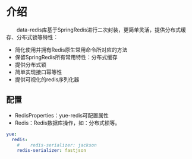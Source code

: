 # 介绍
　　data-redis库基于SpringRedis进行二次封装，更简单灵活，提供分布式缓存、分布式锁等特性：
- 简化使用并拥有Redis原生常用命令所对应的方法
- 保留SpringRedis所有常用特性：分布式缓存
- 提供分布式锁
- 简单实现接口幂等性
- 提供可视化的redis序列化器

## 配置
- RedisProperties：yue-redis可配置属性
- Redis：Redis数据库操作，如：分布式锁等。
```yml
yue:
  redis:
    #    redis-serializer: jackson
    redis-serializer: fastjson
```